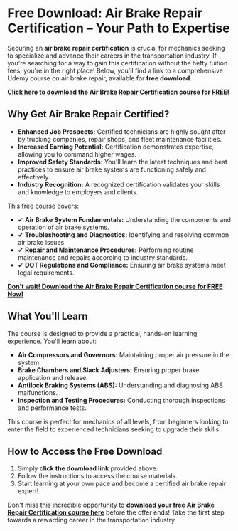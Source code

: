 # Free Download: Air Brake Repair Certification – Your Path to Expertise

Securing an **air brake repair certification** is crucial for mechanics seeking to specialize and advance their careers in the transportation industry. If you're searching for a way to gain this certification without the hefty tuition fees, you're in the right place! Below, you'll find a link to a comprehensive Udemy course on air brake repair, available for **free download**.

[**Click here to download the Air Brake Repair Certification course for FREE!**](https://udemywork.com/air-brake-repair-certification)

## Why Get Air Brake Repair Certified?

*   **Enhanced Job Prospects:** Certified technicians are highly sought after by trucking companies, repair shops, and fleet maintenance facilities.
*   **Increased Earning Potential:** Certification demonstrates expertise, allowing you to command higher wages.
*   **Improved Safety Standards:** You'll learn the latest techniques and best practices to ensure air brake systems are functioning safely and effectively.
*   **Industry Recognition:** A recognized certification validates your skills and knowledge to employers and clients.

This free course covers:

*   ✔ **Air Brake System Fundamentals:** Understanding the components and operation of air brake systems.
*   ✔ **Troubleshooting and Diagnostics:** Identifying and resolving common air brake issues.
*   ✔ **Repair and Maintenance Procedures:** Performing routine maintenance and repairs according to industry standards.
*   ✔ **DOT Regulations and Compliance:** Ensuring air brake systems meet legal requirements.

[**Don't wait! Download the Air Brake Repair Certification course for FREE Now!**](https://udemywork.com/air-brake-repair-certification)

## What You'll Learn

The course is designed to provide a practical, hands-on learning experience. You'll learn about:

*   **Air Compressors and Governors:** Maintaining proper air pressure in the system.
*   **Brake Chambers and Slack Adjusters:** Ensuring proper brake application and release.
*   **Antilock Braking Systems (ABS):** Understanding and diagnosing ABS malfunctions.
*   **Inspection and Testing Procedures:** Conducting thorough inspections and performance tests.

This course is perfect for mechanics of all levels, from beginners looking to enter the field to experienced technicians seeking to upgrade their skills.

## How to Access the Free Download

1.  Simply **click the download link** provided above.
2.  Follow the instructions to access the course materials.
3.  Start learning at your own pace and become a certified air brake repair expert!

Don't miss this incredible opportunity to **[download your free Air Brake Repair Certification course here](https://udemywork.com/air-brake-repair-certification)** before the offer ends! Take the first step towards a rewarding career in the transportation industry.
